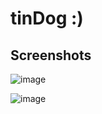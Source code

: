 # tinDog :)

## Screenshots

![image](https://user-images.githubusercontent.com/52199294/73117918-f6f08180-3f72-11ea-951b-cdbfa805eaa0.png)


![image](https://user-images.githubusercontent.com/52199294/73117928-17b8d700-3f73-11ea-8378-a002162cfba9.png)
